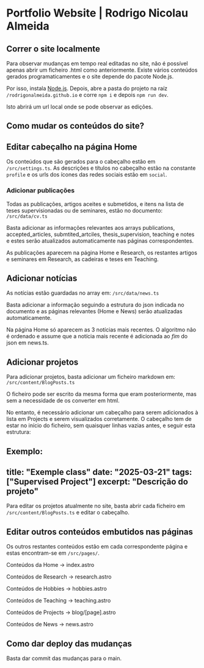 # Portfolio Website | Rodrigo Nicolau Almeida

## Correr o site localmente

Para observar mudanças em tempo real editadas no site, não é possível apenas abrir um ficheiro .html como anteriormente. Existe vários conteúdos gerados programaticamentes e o site depende do pacote Node.js.

Por isso, instala [Node.js](https://nodejs.org/en). Depois, abre a pasta do projeto na raíz `/rodrigonalmeida.github.io` e corre
`npm i` e depois `npm run dev`.

Isto abrirá um url local onde se pode observar as edições.

## Como mudar os conteúdos do site?

## Editar cabeçalho na página Home

Os conteúdos que são gerados para o cabeçalho estão em `/src/settings.ts`. As descrições e títulos no cabeçalho estão na constante `profile` e os urls dos ícones das redes sociais estão em `social`.

### Adicionar publicações

Todas as publicações, artigos aceites e submetidos, e itens na lista de teses supervisionadas ou de seminares, estão no documento:
`/src/data/cv.ts`

Basta adicionar as informações relevantes aos arrays publications, accepted_articles, submtited_artciles, thesis_supervision, teaching e notes e estes serão atualizados automaticamente nas páginas correspondentes.

As publicações aparecem na página Home e Research, os restantes artigos e seminares em Research, as cadeiras e teses em Teaching.

## Adicionar notícias

As notícias estão guardadas no array em:
`/src/data/news.ts`

Basta adicionar a informação seguindo a estrutura do json indicada no documento e as páginas relevantes (Home e News) serão atualizadas automaticamente.

Na página Home só aparecem as 3 notícias mais recentes. O algoritmo não é ordenado e assume que a notícia mais recente é adicionada ao *fim* do json em news.ts.

## Adicionar projetos

Para adicionar projetos, basta adicionar um ficheiro markdown em:
`/src/content/BlogPosts.ts`

O ficheiro pode ser escrito da mesma forma que eram posteriormente, mas sem a necessidade de os converter em html. 

No entanto, é necessário adicionar um cabeçalho para serem adicionados à lista em Projects e serem visualizados corretamente. O cabeçalho tem de estar no início do ficheiro, sem quaisquer linhas vazias antes, e seguir esta estrutura:

Exemplo:
---
title: "Exemple class"
date: "2025-03-21"
tags: ["Supervised Project"] 
excerpt: "Descrição do projeto"
---

Para editar os projetos atualmente no site, basta abrir cada ficheiro em `/src/content/BlogPosts.ts` e editar o cabeçalho.

## Editar outros conteúdos embutidos nas páginas

Os outros restantes conteúdos estão em cada correspondente página e estas encontram-se em `/src/pages/`.

Conteúdos da Home -> index.astro

Conteúdos de Research -> research.astro

Conteúdos de Hobbies -> hobbies.astro

Conteúdos de Teaching -> teaching.astro

Conteúdos de Projects -> blog/[page].astro

Conteúdos  de News -> news.astro


## Como dar deploy das mudanças

Basta dar commit das mudanças para o main.

